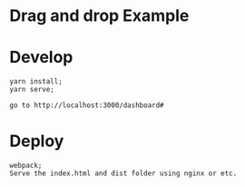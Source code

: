 # Drag and drop Example

# Develop
```
yarn install;
yarn serve;

go to http://localhost:3000/dashboard#
```

# Deploy

```
webpack;
Serve the index.html and dist folder using nginx or etc.
```